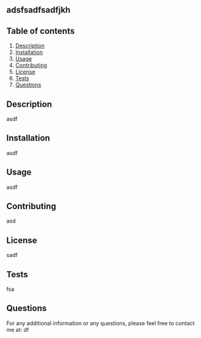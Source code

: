 ## adsfsadfsadfjkh
## Table of contents
1. [Description](#desc)
2. [Installation](#installation)
3. [Usage](#usage)
4. [Contributing](#contributing)
5. [License](#license)
6. [Tests](#tests)
7. [Questions](#questions)
<!-- found some documentation on this table of contents from an atlassian article posted in discord -->
<a name="description"></a>
## Description
asdf

<a name="installation"></a>
## Installation
asdf
<a name="usage"></a>
## Usage
asdf
<a name="contributing"></a>
## Contributing
asd
<a name="license"></a>
## License
sadf
<a name="tests"></a>
## Tests
fsa
<a name="questions"></a>
## Questions
For any additional information or any questions, please feel free to contact me at: df